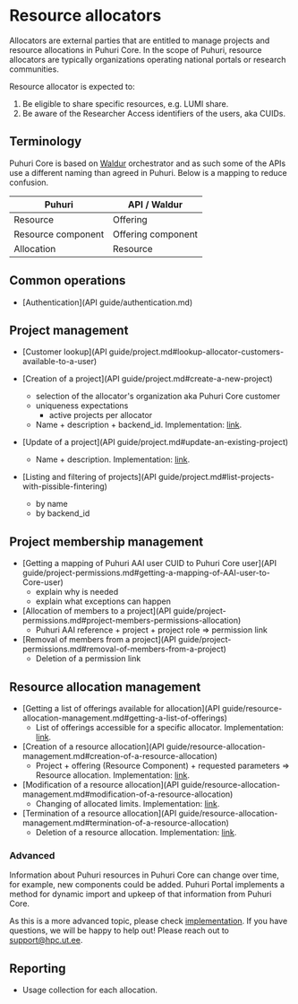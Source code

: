 # Resource allocators
Allocators are external parties that are entitled to manage projects and resource allocations in Puhuri Core.
In the scope of Puhuri, resource allocators are typically organizations operating national portals or research communities.

Resource allocator is expected to:

1. Be eligible to share specific resources, e.g. LUMI share.
2. Be aware of the Researcher Access identifiers of the users, aka CUIDs.

## Terminology

Puhuri Core is based on [Waldur](https://github.com/waldur/waldur-mastermind/) orchestrator and as such some of the APIs
use a different naming than agreed in Puhuri. Below is a mapping to reduce confusion.


| Puhuri      | API / Waldur    |
| ----------- | --------------- |
| Resource    |  Offering       |
| Resource component | Offering component |
| Allocation  | Resource        |


## Common operations

- [Authentication](API guide/authentication.md)

## Project management

- [Customer lookup](API guide/project.md#lookup-allocator-customers-available-to-a-user)

- [Creation of a project](API guide/project.md#create-a-new-project)
    - selection of the allocator's organization aka Puhuri Core customer
    - uniqueness expectations
        - active projects per allocator
    - Name + description + backend_id. Implementation: [link](https://github.com/waldur/waldur-mastermind/blob/7b2eba62e1e0dab945845f05030c7935e57f0d9c/src/waldur_mastermind/marketplace_remote/processors.py#L13).

- [Update of a project](API guide/project.md#update-an-existing-project)
    - Name + description. Implementation: [link](https://github.com/waldur/waldur-mastermind/blob/7b2eba62e1e0dab945845f05030c7935e57f0d9c/src/waldur_mastermind/marketplace_remote/processors.py#L13).

- [Listing and filtering of projects](API guide/project.md#list-projects-with-pissible-fintering)
    - by name
    - by backend_id

## Project membership management

- [Getting a mapping of Puhuri AAI user CUID to Puhuri Core user](API guide/project-permissions.md#getting-a-mapping-of-AAI-user-to-Core-user)
    - explain why is needed
    - explain what exceptions can happen
- [Allocation of members to a project](API guide/project-permissions.md#project-members-permissions-allocation)
    - Puhuri AAI reference + project + project role => permission link
- [Removal of members from a project](API guide/project-permissions.md#removal-of-members-from-a-project)
    - Deletion of a permission link

## Resource allocation management

- [Getting a list of offerings available for allocation](API guide/resource-allocation-management.md#getting-a-list-of-offerings)
    - List of offerings accessible for a specific allocator. Implementation: [link](https://github.com/waldur/waldur-mastermind/blob/7b2eba62e1e0dab945845f05030c7935e57f0d9c/src/waldur_mastermind/marketplace_remote/views.py#L45).
- [Creation of a resource allocation](API guide/resource-allocation-management.md#creation-of-a-resource-allocation)
    - Project + offering (Resource Component) + requested parameters => Resource allocation. Implementation: [link](https://github.com/waldur/waldur-mastermind/blob/7b2eba62e1e0dab945845f05030c7935e57f0d9c/src/waldur_mastermind/marketplace_remote/processors.py#L37).
- [Modification of a resource allocation](API guide/resource-allocation-management.md#modification-of-a-resource-allocation)
    - Changing of allocated limits. Implementation: [link](https://github.com/waldur/waldur-mastermind/blob/7b2eba62e1e0dab945845f05030c7935e57f0d9c/src/waldur_mastermind/marketplace_remote/processors.py#L53).
- [Termination of a resource allocation](API guide/resource-allocation-management.md#termination-of-a-resource-allocation)
    - Deletion of a resource allocation. Implementation: [link](https://github.com/waldur/waldur-mastermind/blob/7b2eba62e1e0dab945845f05030c7935e57f0d9c/src/waldur_mastermind/marketplace_remote/processors.py#L64).

### Advanced
Information about Puhuri resources in Puhuri Core can change over time, for example, new components could be added.
Puhuri Portal implements a method for dynamic import and upkeep of that information from Puhuri Core.

As this is a more advanced topic, please check [implementation](https://github.com/waldur/waldur-mastermind/blob/7b2eba62e1e0dab945845f05030c7935e57f0d9c/src/waldur_mastermind/marketplace_remote/views.py#L84).
If you have questions, we will be happy to help out! Please reach out to support@hpc.ut.ee.


## Reporting
- Usage collection for each allocation.
